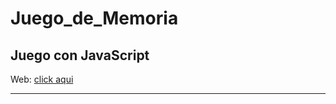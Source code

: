 # Juego_de_Memoria
<h2>Juego con JavaScript</h2>

<p>Web: <a href="https://juego-de-memoria-ecru.vercel.app/" target="_blanck">click aqui</a></p>
<hr>
<img src="https://lafrikileria.com/blog/wp-content/uploads/2023/06/series-parecidas-rick-morty.jpg" alt="">
